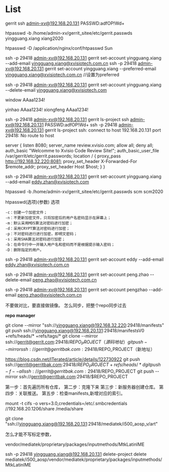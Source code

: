 # List
gerrit
ssh admin-xv@192.168.20.131 PASSWD:adfOP!Wd+

htpasswd -b /home/admin-xv/gerrit_sitee/etc/gerrit.passwds yingguang.xiang xiang2020

htpasswd -D /application/nginx/conf/htpasswd Sun


ssh -p 29418 admin-xv@192.168.20.131  gerrit set-account yingguang.xiang --add-email yingguang.xiang@xvisiotech.com.cn
ssh -p 29418 admin-xv@192.168.20.131  gerrit set-account yingguang.xiang --preferred-email yingguang.xiang@xvisiotech.com.cn  //设置为preferred


ssh -p 29418 admin-xv@192.168.20.131  gerrit set-account yingguang.xiang --delete-email yingguang.xiang@xvisiotech.com

window
AAaa1234!

yinhao  AAaa1234!
xiongfeng  AAaa1234!

ssh -p 29418 admin-xv@192.168.20.131  gerrit ls-project
ssh admin-xv@192.168.20.131 PASSWD:adfOP!Wd+
 ssh -p 29418 admin-xv@192.168.20.131  gerrit ls-project
ssh: connect to host 192.168.20.131 port 29418: No route to host

server {
 listen 8080;
 server_name review.xvisio.com;
  allow   all;
  deny    all;
  auth_basic "Welcomme to Xvisio Code Review Site!";
  auth_basic_user_file /var/gerrit/etc/gerrit.passwords;
  location / {
    proxy_pass        http://192.168.32.220:8081;
    proxy_set_header  X-Forwarded-For $remote_addr;
    proxy_set_header  Host $host;
  }
}

ssh -p 29418 admin-xv@192.168.20.131  gerrit set-account yingguang.xiang --add-email eddy.zhan@xvisiotech.com


htpasswd -b /home/admin-xv/gerrit_sitee/etc/gerrit.passwds scm scm2020


htpasswd(选项)(参数)
选项

    -c：创建一个加密文件；
    -n：不更新加密文件，只将加密后的用户名密码显示在屏幕上；
    -m：默认采用MD5算法对密码进行加密；
    -d：采用CRYPT算法对密码进行加密；
    -p：不对密码进行进行加密，即明文密码；
    -s：采用SHA算法对密码进行加密；
    -b：在命令行中一并输入用户名和密码而不是根据提示输入密码；
    -D：删除指定的用户。

ssh -p 29418 admin-xv@192.168.20.131  gerrit set-account eddy --add-email eddy.zhan@xvisiotech.com.cn

ssh -p 29418 admin-xv@192.168.20.131  gerrit set-account peng.zhao --delete-email peng.zhao@xvisiotech.com.cn

ssh -p 29418 admin-xv@192.168.20.131  gerrit set-account pengzhao --add-email peng.zhao@xvisiotech.com.cn

<project name="mediatek/i500_aosp/prebuilts/clang/host/darwin-x86" path="prebuilts/clang/host/darwin-x86"/>
<project name="mediatek/i500_aosp/prebuilts/clang/host/linux-x86" path="prebuilts/clang/host/linux-x86"/>

不要做对比，要直接做镜像。
怎么同步，把整个repo同步过去

**repo manager**


git clone --mirror "ssh://yingguang.xiang@192.168.32.220:29418/manifests"
git push ssh://yingguang.xiang@192.168.20.131:29418/manifestsV0 +refs/heads/* +refs/tags/*
git clone --mirror ssh://gerrit@gerrit.com:29418/$REPO_PROJECT（源码地址）
git push --mirror ssh://gerrit@gerritbak.com:29418/$REPO_PROJECT（新地址）


https://blog.csdn.net/ITerated/article/details/122730922
git push ssh://gerrit@gerritbak.com:29418/$REPO_PROJECT +refs/heads/*
d
git push -f --all ssh://gerrit@gerritbak.com:29418/$REPO_PROJECT
git push --mirror ssh://gerrit@gerritbak.com:29418/$REPO_PROJECT

第一步：首先遍历所有仓库，
第二步：克隆下来
第三步：新服务器创建仓库。
第四步：关联推送。
第五步：检查manifests,新增对应的索引。

mount -t cifs -o vers=3.0,credentials=/etc/.smbcredentials //192.168.20.1206/share /media/share


git clone "ssh://yingguang.xiang@192.168.20.131:29418/mediatek/i500_aosp_v/art"

怎么才能不写标定参数，


vendor/mediatek/proprietary/packages/inputmethods/MtkLatinIME

ssh -p 29418 yingguang.xiang@192.168.20.131 delete-project delete mediatek/i500_aosp/vendor/mediatek/proprietary/packages/inputmethods/MtkLatinIME